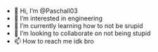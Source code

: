 - 👋 Hi, I’m @Paschall03
- 👀 I’m interested in engineering
- 🌱 I’m currently learning how to not be srupid
- 💞️ I’m looking to collaborate on not being stupid 
- 📫 How to reach me idk bro

<!---
Paschall03/Paschall03 is a ✨ special ✨ repository because its `README.md` (this file) appears on your GitHub profile.
You can click the Preview link to take a look at your changes.
--->
